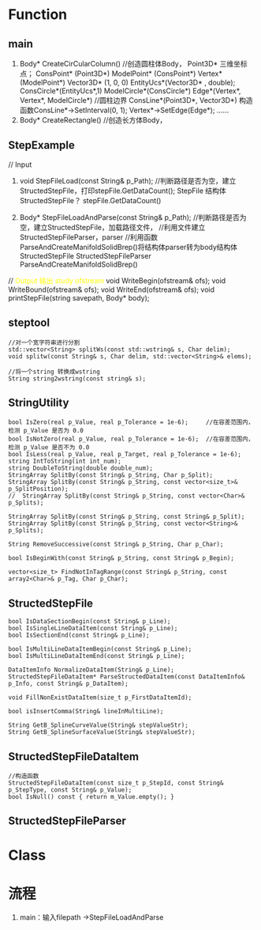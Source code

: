 # Function
## main
1. Body* CreateCirCularColumn()
	//创造圆柱体Body，
	Point3D* 三维坐标点；
	ConsPoint* (Point3D*)
	ModelPoint* (ConsPoint*)
	Vertex* (ModelPoint*)
	Vector3D* (1, 0, 0)
	EntityUcs*(Vector3D* , double);
	ConsCircle*(EntityUcs*,1)
	ModelCircle*(ConsCircle*)
	Edge*(Vertex*, Vertex*, ModelCircle*)
	//圆柱边界
	ConsLine*(Point3D*, Vector3D*)
	构造函数ConsLine*->SetInterval(0, 1);
	Vertex*->SetEdge(Edge*);
	……
2. Body* CreateRectangle()
	//创造长方体Body，

## StepExample
// Input
1. void StepFileLoad(const String& p_Path);
	//判断路径是否为空，建立StructedStepFile，打印stepFile.GetDataCount();
	StepFile 结构体StructedStepFile？
	stepFile.GetDataCount()
	
2. Body* StepFileLoadAndParse(const String& p_Path);
	//判断路径是否为空，建立StructedStepFile，加载路径文件，
	//利用文件建立StructedStepFileParser，parser
	//利用函数ParseAndCreateManifoldSolidBrep()将结构体parser转为body结构体
	StructedStepFile
	StructedStepFileParser
	ParseAndCreateManifoldSolidBrep()
	
// <font color="yellow">Output 输出 study ofstream</font>
void WriteBegin(ofstream& ofs);
void WriteBound(ofstream& ofs);
void WriteEnd(ofstream& ofs);
void printStepFile(string savepath, Body* body);

## steptool
	//对一个宽字符串进行分割
	std::vector<String> splitWs(const std::wstring& s, Char delim);
	void splitw(const String& s, Char delim, std::vector<String>& elems);

	//将一个string 转换成wstring
	String string2wstring(const string& s);

## StringUtility
	bool IsZero(real p_Value, real p_Tolerance = 1e-6);		//在容差范围内，检测 p_Value 是否为 0.0
	bool IsNotZero(real p_Value, real p_Tolerance = 1e-6);	//在容差范围内，检测 p_Value 是否不为 0.0
	bool IsLess(real p_Value, real p_Target, real p_Tolerance = 1e-6);
	string IntToString(int int_num);
	string DoubleToString(double double_num);
	StringArray SplitBy(const String& p_String, Char p_Split);
	StringArray SplitBy(const String& p_String, const vector<size_t>& p_SplitPosition);
	//	StringArray SplitBy(const String& p_String, const vector<Char>& p_Splits);
	
	StringArray SplitBy(const String& p_String, const String& p_Split);
	StringArray SplitBy(const String& p_String, const vector<String>& p_Splits);

	String RemoveSuccessive(const String& p_String, Char p_Char);

	bool IsBeginWith(const String& p_String, const String& p_Begin);

	vector<size_t> FindNotInTagRange(const String& p_String, const array2<Char>& p_Tag, Char p_Char);

## StructedStepFile
	bool IsDataSectionBegin(const String& p_Line);
	bool IsSingleLineDataItem(const String& p_Line);
	bool IsSectionEnd(const String& p_Line);

	bool IsMultiLineDataItemBegin(const String& p_Line);
	bool IsMultiLineDataItemEnd(const String& p_Line);

	DataItemInfo NormalizeDataItem(String& p_Line);
	StructedStepFileDataItem* ParseStructedDataItem(const DataItemInfo& p_Info, const String& p_DataItem);

	void FillNonExistDataItem(size_t p_FirstDataItemId);

	bool isInsertComma(String& lineInMultiLine);

	String GetB_SplineCurveValue(String& stepValueStr);
	String GetB_SplineSurfaceValue(String& stepValueStr);

## StructedStepFileDataItem
	//构造函数
	StructedStepFileDataItem(const size_t p_StepId, const String& p_StepType, const String& p_Value);
	bool IsNull() const { return m_Value.empty(); }

## StructedStepFileParser



# Class

# 流程
1. main：输入filepath ->StepFileLoadAndParse

